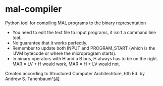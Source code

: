 # mal-compiler
Python tool for compiling MAL programs to the binary representation

- You need to edit the text file to input programs, it isn't a command line tool.
- No guarantee that it works perfectly.
- Remember to update both INPUT and  PROGRAM_START (which is the IJVM bytecode or where the microprogram starts).
- In binary operators with H and a B bus, H always has to be on the right. MAR = LV + H would work, MAR = H + LV would not.

Created according to Structured Computer Architechture, 6th Ed. by Andrew S. Tanenbaum^[[4]](https://csc-knu.github.io/sys-prog/books/Andrew%20S.%20Tanenbaum%20-%20Structured%20Computer%20Organization.pdf)
